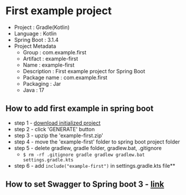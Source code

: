 # First example project
* Project : Gradle(Kotlin)
* Language : Kotlin
* Spring Boot : 3.1.4
* Project Metadata
  - Group : com.example.first
  - Artifact : example-first
  - Name : example-first
  - Description : First example project for Spring Boot
  - Package name : com.example.first
  - Packaging : Jar
  - Java : 17

## How to add first example in spring boot
* step 1 - [download initialized project](https://start.spring.io/#!type=gradle-project-kotlin&language=kotlin&platformVersion=3.1.4&packaging=jar&jvmVersion=17&groupId=com.example.first&artifactId=example-first&name=example-first&description=First%20example%20project%20for%20Spring%20Boot&packageName=com.example.first&dependencies=web)
* step 2 - click 'GENERATE' button
* step 3 - upzip the 'example-first.zip'
* step 4 - move the 'example-first' folder to spring boot project folder
* step 5 - delete gradlew, gradle folder, gradlew.bat, .gitignore
  - <code>$ rm -rf .gitignore gradle gradlew gradlew.bat settings.gradle.kts</code>
* step 6 - add <code>include("example-first")</code> in settings.gradle.kts file**

## How to set Swagger to Spring boot 3 - [link](https://delicate-walrus-052.notion.site/Swagger-with-Spring-boot-3-x-4ab2fa1b158545058accdf393d127e8f?pvs=4)